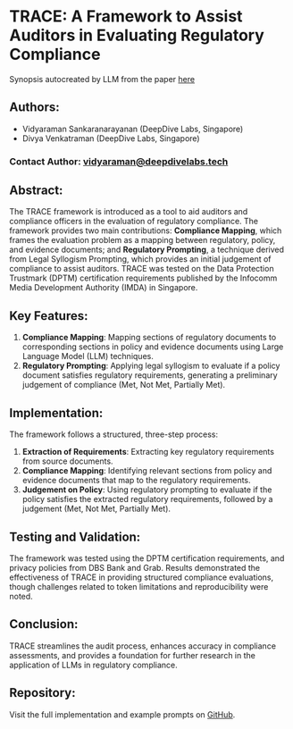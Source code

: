 # TRACE: A Framework to Assist Auditors in Evaluating Regulatory Compliance

Synopsis autocreated by LLM from the paper [here](https://github.com/svidyaraman/TRACE-Framework/blob/main/TRACE-%20A%20Framework%20to%20Assist%20Auditors%20in%20Evaluating%20Regulatory%20Compliance.pdf)


## Authors:
- Vidyaraman Sankaranarayanan (DeepDive Labs, Singapore)
- Divya Venkatraman (DeepDive Labs, Singapore)

### Contact Author: vidyaraman@deepdivelabs.tech

## Abstract:
The TRACE framework is introduced as a tool to aid auditors and compliance officers in the evaluation of regulatory compliance. The framework provides two main contributions: **Compliance Mapping**, which frames the evaluation problem as a mapping between regulatory, policy, and evidence documents; and **Regulatory Prompting**, a technique derived from Legal Syllogism Prompting, which provides an initial judgement of compliance to assist auditors. TRACE was tested on the Data Protection Trustmark (DPTM) certification requirements published by the Infocomm Media Development Authority (IMDA) in Singapore.

## Key Features:
1. **Compliance Mapping**: Mapping sections of regulatory documents to corresponding sections in policy and evidence documents using Large Language Model (LLM) techniques.
2. **Regulatory Prompting**: Applying legal syllogism to evaluate if a policy document satisfies regulatory requirements, generating a preliminary judgement of compliance (Met, Not Met, Partially Met).

## Implementation:
The framework follows a structured, three-step process:
1. **Extraction of Requirements**: Extracting key regulatory requirements from source documents.
2. **Compliance Mapping**: Identifying relevant sections from policy and evidence documents that map to the regulatory requirements.
3. **Judgement on Policy**: Using regulatory prompting to evaluate if the policy satisfies the extracted regulatory requirements, followed by a judgement (Met, Not Met, Partially Met).

## Testing and Validation:
The framework was tested using the DPTM certification requirements, and privacy policies from DBS Bank and Grab. Results demonstrated the effectiveness of TRACE in providing structured compliance evaluations, though challenges related to token limitations and reproducibility were noted.

## Conclusion:
TRACE streamlines the audit process, enhances accuracy in compliance assessments, and provides a foundation for further research in the application of LLMs in regulatory compliance.

## Repository:
Visit the full implementation and example prompts on [GitHub](https://github.com/svidyaraman/TRACE-Framework).

